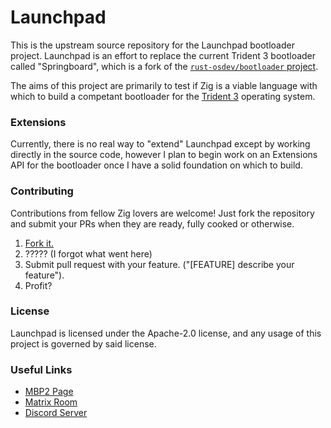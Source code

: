# Launchpad

This is the upstream source repository for the Launchpad bootloader project.
Launchpad is an effort to replace the current Trident 3 bootloader called "Springboard", which is
a fork of the [`rust-osdev/bootloader` project](https://github.com/rust-osdev/bootloader).

The aims of this project are primarily to test if Zig is a viable language with which to build a
competant bootloader for the [Trident 3](https://github.com/mbp2/sys3) operating system.

### Extensions

Currently, there is no real way to "extend" Launchpad except by working directly in the source code,
however I plan to begin work on an Extensions API for the bootloader once I have a solid foundation
on which to build.

### Contributing

Contributions from fellow Zig lovers are welcome! Just fork the repository and submit your PRs when
they are ready, fully cooked or otherwise.

1. [Fork it.](https://github.com/mbp2/launchpad/fork)
2. ????? (I forgot what went here)
3. Submit pull request with your feature. ("[FEATURE] describe your feature").
4. Profit?

### License

Launchpad is licensed under the Apache-2.0 license, and any usage of this project is governed by
said license.

### Useful Links

- [MBP2 Page](https://mbp2.blog/src/@trident)
- [Matrix Room](https://matrix.to/#/%23two-worlds:mozilla.org)
- [Discord Server](https://discord.gg/B9agTdVH4U)
